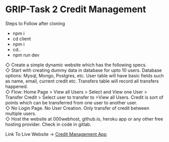 # GRIP-Task 2 Credit Management
Steps to Follow after cloning
<ul>
<li>npm i</li>
<li>cd client</li>
<li>npm i</li>
<li>cd..</li>
<li>npm run dev</li>
</ul>

◇ Create a simple dynamic website which has the following specs.<br>
◇ Start with creating dummy data in database for upto 10 users.
Database options: Mysql, Mongo, Postgres, etc. User table will
have basic fields such as name, email, current credit etc. Transfers
table will record all transfers happened.<br>
◇ Flow: Home Page > View all Users > Select and View one User >
Transfer Credit > Select user to transfer to >View all Users. Credit
is sort of points which can be transferred from one user to another
user.<br>
◇ No Login Page. No User Creation. Only transfer of credit between
multiple users.<br>
◇ Host the website at 000webhost, github.io, heroku app or any
other free hosting provider. Check in code in gitlab.<br>

Link To Live Website -> <a href='https://credit-transfer-app-nikhil.herokuapp.com'>Credit Management App</a>
